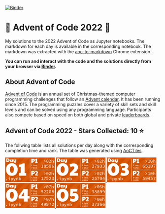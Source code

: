[![Binder](https://mybinder.org/badge_logo.svg)](https://mybinder.org/v2/gh/markusschanta/advent-of-code-2022/HEAD)

# 🎄 Advent of Code 2022 🎄

My solutions to the 2022 Advent of Code as Jupyter notebooks. The markdown for each day is available in the corresponding notebook. The markdown was extracted with the [aoc-to-markdown](https://github.com/kfarnung/aoc-to-markdown) Chrome extension.

**You can run and interact with the code and the solutions directly from your browser via [Binder](https://mybinder.org/v2/gh/markusschanta/advent-of-code-2022/HEAD).**

## About Advent of Code

[Advent of Code](https://adventofcode.com/) is an annual set of Christmas-themed computer programming challenges that follow an [Advent calendar](https://en.wikipedia.org/wiki/Advent_calendar). It has been running since 2015. The programming puzzles cover a variety of skill sets and skill levels and can be solved using any programming language. Participants also compete based on speed on both global and private [leaderboards](https://adventofcode.com/2022/leaderboard).

<!-- AOC TILES BEGIN -->
<h2>
  Advent of Code 2022 - Stars Collected: 10 ⭐
</h2>
<p>
  The follwing table lists all solutions per day along with the corresponding completion time and rank. The table was generated using <a href="https://github.com/LiquidFun/adventofcode/tree/main/AoCTiles">AoCTiles</a>.
</p>
<a href="2022/01/day.01.ipynb">
  <img src="assets/media/2022/01.png" width="161px">
</a>
<a href="2022/02/day.02.ipynb">
  <img src="assets/media/2022/02.png" width="161px">
</a>
<a href="2022/03/day.03.ipynb">
  <img src="assets/media/2022/03.png" width="161px">
</a>
<a href="2022/04/day.04.ipynb">
  <img src="assets/media/2022/04.png" width="161px">
</a>
<a href="2022/05/day.05.ipynb">
  <img src="assets/media/2022/05.png" width="161px">
</a>
<!-- AOC TILES END -->
